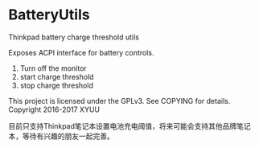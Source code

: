 # BatteryUtils

Thinkpad battery charge threshold utils

Exposes ACPI interface for battery controls.

1. Turn off the monitor
2. start charge threshold
3. stop charge threshold

This project is licensed under the GPLv3. See COPYING for details.
Copyright 2016-2017 XYUU

目前只支持Thinkpad笔记本设置电池充电阈值，将来可能会支持其他品牌笔记本，等待有兴趣的朋友一起完善。

